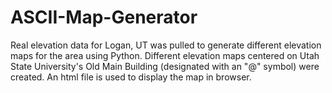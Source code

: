 # ASCII-Map-Generator
Real elevation data for Logan, UT was pulled to generate different elevation maps for the area using Python. Different elevation maps centered on Utah State University's Old Main Building (designated with an "@" symbol) were created. An html file is used to display the map in browser.
